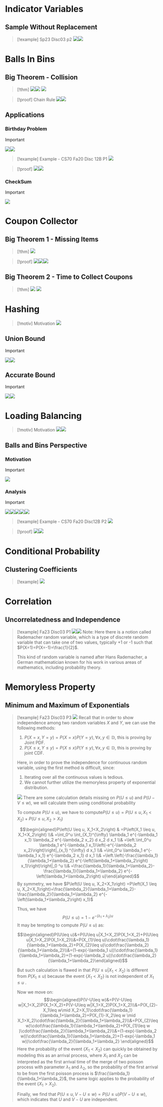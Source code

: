 # Indicator Variables
## Sample Without Replacement
> [!example] Sp23 Disc03 p2
> ![](Important%20Applications%20Of%20Basic%20Probability.assets/image-20240126130817625.png)![](Important%20Applications%20Of%20Basic%20Probability.assets/image-20240126131627349.png)
> 



# Balls In Bins
## Big Theorem - Collision
> [!thm]
> ![](Important%20Applications%20Of%20Basic%20Probability.assets/image-20231109112905240.png)![](Important%20Applications%20Of%20Basic%20Probability.assets/image-20231109113215353.png)
![](Important%20Applications%20Of%20Basic%20Probability.assets/image-20231109112956789.png)

> [!proof] Chain Rule
> ![](Important%20Applications%20Of%20Basic%20Probability.assets/image-20231109113039659.png)![](Important%20Applications%20Of%20Basic%20Probability.assets/image-20231109113117028.png)



## Applications 
### Birthday Problem
> [!important]
> ![](Important%20Applications%20Of%20Basic%20Probability.assets/image-20231109113237261.png)![](Important%20Applications%20Of%20Basic%20Probability.assets/image-20231109113325234.png)


> [!example] Example - CS70 Fa20 Disc 12B P1
> ![](Important%20Applications%20Of%20Basic%20Probability.assets/image-20231109140901599.png)

> [!proof]
> ![](Important%20Applications%20Of%20Basic%20Probability.assets/image-20231109140926026.png)![](Important%20Applications%20Of%20Basic%20Probability.assets/image-20231109140931116.png)






### CheckSum
> [!important]
> ![](Important%20Applications%20Of%20Basic%20Probability.assets/image-20231109113351889.png)







# Coupon Collector
## Big Theorem 1 - Missing Items
> [!thm]
> ![](Important%20Applications%20Of%20Basic%20Probability.assets/image-20231109113440537.png)

> [!proof]
> ![](Important%20Applications%20Of%20Basic%20Probability.assets/image-20231109113522875.png)![](Important%20Applications%20Of%20Basic%20Probability.assets/image-20231109133756103.png)![](Important%20Applications%20Of%20Basic%20Probability.assets/image-20231109133826173.png)



## Big Theorem 2 - Time to Collect Coupons
> [!thm]
> ![](Important%20Applications%20Of%20Basic%20Probability.assets/image-20231109133953132.png)
![](Important%20Applications%20Of%20Basic%20Probability.assets/image-20231109133849812.png)



# Hashing
> [!motiv] Motivation
> ![](Important%20Applications%20Of%20Basic%20Probability.assets/image-20231109140520558.png)



## Union Bound
> [!important]
> ![](Important%20Applications%20Of%20Basic%20Probability.assets/image-20231109140539339.png)![](Important%20Applications%20Of%20Basic%20Probability.assets/image-20231109140545489.png)





## Accurate Bound
> [!important]
> ![](Important%20Applications%20Of%20Basic%20Probability.assets/image-20231109140623710.png)![](Important%20Applications%20Of%20Basic%20Probability.assets/image-20231109140637260.png)



# Loading Balancing
> [!motiv] Motivation
> ![](Important%20Applications%20Of%20Basic%20Probability.assets/image-20231109140720274.png)![](Important%20Applications%20Of%20Basic%20Probability.assets/image-20231109141257791.png)







## Balls and Bins Perspective
### Motivation
> [!important]
> ![](Important%20Applications%20Of%20Basic%20Probability.assets/image-20231109141125631.png)


### Analysis
> [!important]
> ![](Important%20Applications%20Of%20Basic%20Probability.assets/image-20231109141548715.png)![](Important%20Applications%20Of%20Basic%20Probability.assets/image-20231109141556094.png)![](Important%20Applications%20Of%20Basic%20Probability.assets/image-20231109141607605.png)![](Important%20Applications%20Of%20Basic%20Probability.assets/image-20231109141651949.png)![](Important%20Applications%20Of%20Basic%20Probability.assets/image-20231109141658733.png)















> [!example] Example - CS70 Fa20 Disc12B P2
> ![](Important%20Applications%20Of%20Basic%20Probability.assets/image-20231109141016956.png)

> [!proof]
> ![](Important%20Applications%20Of%20Basic%20Probability.assets/image-20231109141023921.png)![](Important%20Applications%20Of%20Basic%20Probability.assets/image-20231109141028697.png)


# Conditional Probability
## Clustering Coefficients
> [!example]
> ![](Important%20Applications%20Of%20Basic%20Probability.assets/image-20231119215406310.png)






# Correlation
## Uncorrelatedness and Independence
> [!example] Fa23 Disc03 P1
> ![](Important%20Applications%20Of%20Basic%20Probability.assets/image-20240125223330143.png)![](Important%20Applications%20Of%20Basic%20Probability.assets/image-20240125223337618.png)
> Note: Here there is a notion called Rademacher random variable, which is a type of discrete random variable that can take one of two values, typically +1 or -1 such that $P(X=1)=P(X=-1)=\frac{1}{2}$.
> 
> This kind of random variable is named after Hans Rademacher, a German mathematician known for his work in various areas of mathematics, including probability theory.



# Memoryless Property
## Minimum and Maximum of Exponentials
> [!example] Fa23 Disc03 P3
> ![](Important%20Applications%20Of%20Basic%20Probability.assets/image-20240126101349013.png)
> Recall that in order to show independence among two random variables $X$ and $Y$, we can use the following methods:
> 1. $P(X=x,Y=y)=P(X=x)P(Y=y),\forall x,y\in\mathbb{D}$, this is proving by Joint PDF.
> 2. $P(X\leq x,Y\leq y)=P(X\leq x)P(Y\leq y),\forall x,y\in\mathbb{D}$, this is proving by joint CDF.
> 
> Here, in order to prove the independence for continuous random variable, using the first method is difficult, since:
> 1. Iterating over all the continuous values is tedious.
> 2. We cannot further utilize the memoryless property of exponential distribution.
> 
> ![](Important%20Applications%20Of%20Basic%20Probability.assets/image-20240126101925885.png)
> There are some calculation details missing on $P(U\leq u)$ and $P(U-V\leq w)$, we will calculate them using conditional probability
> 
> To compute $P(U\leq u)$, we have to compute$P(U \leq u)=P(U  \left.\leqslant u, X_1<X_2\right)+P\left(U \leq u, X_2>X_1\right)$
> 
> $$\begin{aligned}P\left(U \leq u, X_1<X_2\right) & =P\left(X_1 \leq u, X_1<X_2\right) \\& =\int_0^u \int_{X_1}^{\infty} \lambda_1 e^{-\lambda_1 x_1} \lambda_2 e^{-\lambda_2 x_2} d x_2 d x_1 \\& =\left.\int_0^u \lambda_1 e^{-\lambda_1 x_1}\left(-e^{-\lambda_2 x_2}\right)\right|_{x_1} ^{\infty} d x_1 \\& =\int_0^u \lambda_1 e^{-\lambda_1 x_1} e^{-\lambda_2 x_1} d x_1 \\& =\left.\left(-\frac{\lambda_1}{\lambda_1+\lambda_2} e^{-\left(\lambda_1+\lambda_2\right) x_1}\right)\right|_0 ^u \\& =\frac{\lambda_1}{\lambda_1+\lambda_2}-\frac{\lambda_1}{\lambda_1+\lambda_2} e^{-\left(\lambda_1+\lambda_2\right) u}\end{aligned}$$
> By symmetry, we have $P\left(U \leq u, X_2<X_1\right) =P\left(X_1 \leq u, X_2<X_1\right)=\frac{\lambda_2}{\lambda_1+\lambda_2}-\frac{\lambda_2}{\lambda_1+\lambda_2} e^{-\left(\lambda_1+\lambda_2\right) x_1}$
> 
> Thus, we have $$P(U\leq u)=1- e^{-\left(\lambda_1+\lambda_2\right) u}$$ 
> It may be tempting to compute $P(U\leq u)$ as:
> 
> $$\begin{aligned}P(U\leq u)&=P(U\leq u|X_1<X_2)P(X_1<X_2)+P(U\leq u|X_1>X_2)P(X_1>X_2)\\&=P(X_{1}\leq u)\cdot\frac{\lambda_1}{\lambda_1+\lambda_2}+P(X_{2}\leq u)\cdot\frac{\lambda_2}{\lambda_1+\lambda_2}\\&=(1-exp(-\lambda_1 u))\cdot\frac{\lambda_1}{\lambda_1+\lambda_2}+(1-exp(-\lambda_2 u))\cdot\frac{\lambda_2}{\lambda_1+\lambda_2}\end{aligned}$$  
> 
> But such calculation is flawed in that $P(U\leq u|X_1<X_2)$ is different from $P(X_1\leq u)$ because the event $\{X_1<X_2\}$ is not independent of $X_1\leq u$ .
> 
> Now we move on:
> $$\begin{aligned}P(V-U\leq w)&=P(V-U\leq w|X_1<X_2)P(X_1<X_2)+P(V-U\leq w|X_1>X_2)P(X_1>X_2)\\&=P(X_{2}-X_1\leq w\mid X_2>X_1)\cdot\frac{\lambda_1}{\lambda_1+\lambda_2}+P(X_{1}-X_2\leq w \mid X_1>X_2)\cdot\frac{\lambda_2}{\lambda_1+\lambda_2}\\&=P(X_{2}\leq w)\cdot\frac{\lambda_1}{\lambda_1+\lambda_2}+P(X_{1}\leq w )\cdot\frac{\lambda_2}{\lambda_1+\lambda_2}\\&=(1-exp(-\lambda_2 w))\cdot\frac{\lambda_1}{\lambda_1+\lambda_2}+(1-exp(-\lambda_1 w))\cdot\frac{\lambda_2}{\lambda_1+\lambda_2} \end{aligned}$$
> Here the probability of the event $\{X_1<X_2\}$ can quickly be obtained by modeling this as an arrival process, where $X_1$ and $X_2$ can be interpreted as the first arrival time of the merge of two poisson process with parameter $\lambda_1$ and $\lambda_2$, so the probability of the first arrival to be from the first poisson process is $\frac{\lambda_1}{\lambda_1+\lambda_2}$, the same logic applies to the probability of the event $\{X_1>X_2\}$.
>  
> Finally, we find that $P(U\leq u,V-U\leq w)=P(U\leq u)P(V-U\leq w)$, which indicates that $U$ and $V-U$ are independent.








